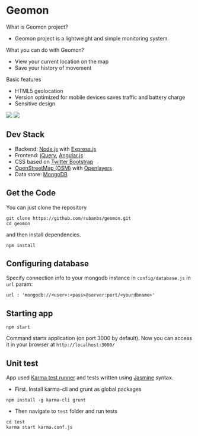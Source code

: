 ﻿# Geomon

What is Geomon project?
* Geomon project is a lightweight and simple monitoring system.

What you can do with Geomon?
* View your current location on the map
* Save your history of movement

Basic features
* HTML5 geolocation
* Version optimized for mobile devices saves traffic and battery charge
* Sensitive design

<img src="https://github.com/rubanbs/geomon/blob/master/public/img/screenshot-1.png" style="max-width: 49%;" />
<img src="https://github.com/rubanbs/geomon/blob/master/public/img/screenshot-2.png" style="max-width: 49%;" />

## Dev Stack

* Backend: [Node.js](http://nodejs.org/) with [Express.js](http://expressjs.com/)
* Frontend: [jQuery](http://jquery.com/), [Angular.js](https://angularjs.org/)
* CSS based on [Twitter Bootstrap](http://getbootstrap.com/)
* [OpenStreetMap (OSM)](https://www.openstreetmap.org) with [Openlayers](http://openlayers.org/)
* Data store: [MongoDB](http://www.mongodb.org/)

## Get the Code

You can just clone the repository

```
git clone https://github.com/rubanbs/geomon.git
cd geomon
```

and then install dependencies.

```
npm install
```

## Configuring database

Specify connection info to your mongodb instance in `config/database.js` in `url` param:
```
url : 'mongodb://<user>:<pass>@server:port/<yourdbname>'
```

## Starting app

```
npm start
```

Command starts application (on port 3000 by default). Now you can access it in your browser at `http://localhost:3000/`

## Unit test

App used [Karma test runner](http://karma-runner.github.io/0.12/index.html) and tests written using [Jasmine](http://jasmine.github.io/) syntax.

* First. Install karma-cli and grunt as global packages
```
npm install -g karma-cli grunt
```
* Then navigate to `test` folder and run tests
```
cd test
karma start karma.conf.js
```
